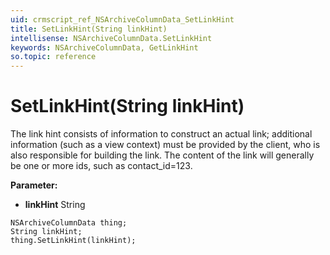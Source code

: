```yaml
---
uid: crmscript_ref_NSArchiveColumnData_SetLinkHint
title: SetLinkHint(String linkHint)
intellisense: NSArchiveColumnData.SetLinkHint
keywords: NSArchiveColumnData, GetLinkHint
so.topic: reference
---
```


# SetLinkHint(String linkHint)

The link hint consists of information to construct an actual link; additional information (such as a view context) must be provided by the client, who is also responsible for building the link. The content of the link will generally be one or more ids, such as contact_id=123.

**Parameter:** 
* **linkHint** String

```crmscript
NSArchiveColumnData thing;
String linkHint;
thing.SetLinkHint(linkHint);
```


